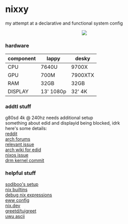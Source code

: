 # nixxy

my attempt at a declarative and functional system config

<p align="center">
    <img src="https://i.imgur.com/5fsP1y0.jpeg">
</p>

### hardware

| component | lappy     | desky   |
| --------- | --------- | ------- |
| CPU       | 7640U     | 9700X   |
| GPU       | 700M      | 7900XTX |
| RAM       | 32GB      | 32GB    |
| DISPLAY   | 13' 1080p | 32' 4K  |

### addtl stuff

g80sd 4k @ 240hz needs additional setup\
something about edid and displayid being blocked, idrk\
here's some details:\
[reddit](https://www.reddit.com/r/linux_gaming/comments/1gj5cdw/samsung_odyssey_g8_monitor_not_giving_240hz/)\
[arch forums](https://bbs.archlinux.org/viewtopic.php?id=297515)\
[relevant issue](https://gitlab.freedesktop.org/drm/amd/-/issues/3718)\
[arch wiki for edid](https://wiki.archlinux.org/title/Kernel_mode_setting#Forcing_modes_and_EDID)\
[nixos issue](https://discourse.nixos.org/t/copying-custom-edid/31593)\
[drm kernel commit](https://gitlab.freedesktop.org/drm/misc/kernel/-/commit/e79ce1639a865d93fa8c27b515e8165c60131c9b)

### helpful stuff

[sodiboo's setup](https://github.com/sodiboo/system)\
[nix builtins](https://nix.dev/manual/nix/2.24/language/builtins.html)\
[debug nix expressions](https://nixos-and-flakes.thiscute.world/best-practices/debugging)\
[eww config](https://elkowar.github.io/eww/configuration.html)\
[nix.dev](https://nix.dev/tutorials/nixos/)\
[greetd/tuigreet](https://ryjelsum.me/homelab/greetd-session-choose/)\
[uwu ascii](https://emojicombos.com/uwu-ascii-art)
